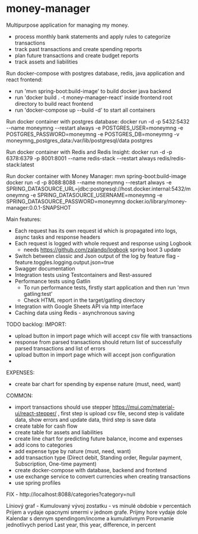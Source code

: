 # money-manager

Multipurpose application for managing my money.

- process monthly bank statements and apply rules to categorize transactions
- track past transactions and create spending reports
- plan future transactions and create budget reports
- track assets and liabilities

Run docker-compose with postgres database, redis, java application and react frontend:
- run 'mvn spring-boot:build-image' to build docker java backend
- run 'docker build . -t money-manager-react' inside frontend root directory to build react frontend
- run 'docker-compose up --build -d' to start all containers

Run docker container with postgres database:
docker run -d -p 5432:5432 --name moneymng --restart always -e POSTGRES_USER=moneymng -e POSTGRES_PASSWORD=moneymng -e
POSTGRES_DB=moneymng -v moneymng_postgres_data:/var/lib/postgresql/data postgres

Run docker container with Redis and Redis Insight:
docker run -d -p 6378:6379 -p 8001:8001 --name redis-stack --restart always redis/redis-stack:latest

Run docker container with Money Manager:
mvn spring-boot:build-image
docker run -d -p 8088:8088 --name moneymng --restart always -e SPRING_DATASOURCE_URL=jdbc:postgresql://host.docker.internal:5432/moneymng -e SPRING_DATASOURCE_USERNAME=moneymng -e SPRING_DATASOURCE_PASSWORD=moneymng docker.io/library/money-manager:0.0.1-SNAPSHOT

Main features:
- Each request has its own request id which is propagated into logs, async tasks and response headers
- Each request is logged with whole request and response using Logbook
  - needs https://github.com/zalando/logbook spring boot 3 update
- Switch between classic and Json output of the log by feature flag - feature.toggles.logging.output.json=true
- Swagger documentation
- Integration tests using Testcontainers and Rest-assured
- Performance tests using Gatlin
  - To run performance tests, firstly start application and then run 'mvn gatling:test'
  - Check HTML report in the target/gatling directory
- Integration with Google Sheets API via http interface
- Caching data using Redis - asynchronous saving

TODO backlog:
IMPORT:
- upload button in import page which will accept csv file with transactions
- response from parsed transactions should return list of successfully parsed transactions and list of errors
- upload button in import page which will accept json configuration
- 
EXPENSES:
- create bar chart for spending by expense nature (must, need, want)

COMMON:
- import transactions should use stepper https://mui.com/material-ui/react-stepper/ , first step is upload csv file,
  second step is validate data, show errors and update data, third step is save data
- create table for cash flow
- create table for assets and liabilities
- create line chart for predicting future balance, income and expenses
- add icons to categories
- add expense type by nature (must, need, want)
- add transaction type (Direct debit, Standing order, Regular payment, Subscription, One-time payment)
- create docker-compose with database, backend and frontend
- use exchange service to convert currencies when creating transactions
- use spring profiles

FIX - http://localhost:8088/categories?category=null

Líniový graf - Kumulovaný vývoj zostatku - vs minulé obdobie v percentách
Prijem a vydaje opacnymi smermi v jednom grafe. Prijmy hore vydaje dole
Kalendar s dennym spendingom/income a kumulativnym
Porovnanie jednotlivych period
Last year, this year, difference, in percent